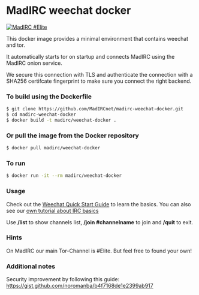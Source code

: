 MadIRC weechat docker
===

[![MadIRC #Elite](https://img.shields.io/badge/MadIRC-%23Elite-green.svg)](https://webclient.madirc.net/?join=%23Elite)

This docker image provides a minimal environment that contains weechat and
tor.

It automatically starts tor on startup and connects MadIRC using the MadIRC
onion service.

We secure this connection with TLS and authenticate the connection with a 
SHA256 certifcate fingerprint to make sure you connect the right backend.

### To build using the Dockerfile

```bash
$ git clone https://github.com/MadIRCnet/madirc-weechat-docker.git
$ cd madirc-weechat-docker
$ docker build -t madirc/weechat-docker .
```

### Or pull the image from the Docker repository

```bash
$ docker pull madirc/weechat-docker
```

### To run

```bash
$ docker run -it --rm madirc/weechat-docker
```

### Usage

Check out the [Weechat Quick Start Guide](https://weechat.org/files/doc/stable/weechat_quickstart.en.html#join_part_irc_channels) to learn the basics. You can also see our [own tutorial about IRC basics](https://madirc.net/2017/07/30/irc-basics.html)

Use __/list__ to show channels list, __/join #channelname__ to join and __/quit__ to exit.

### Hints

On MadIRC our main Tor-Channel is #Elite. But feel free to found your own!


### Additional notes

Security improvement by following this guide: https://gist.github.com/noromanba/b4f7168de1e2399ab917

